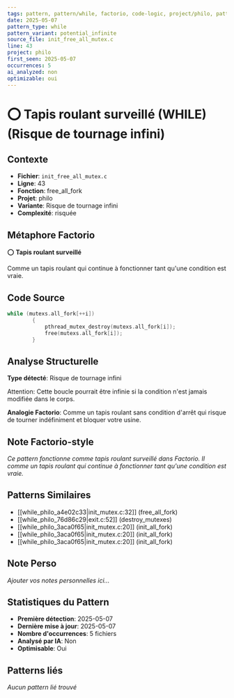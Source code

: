 ```yaml
---
tags: pattern, pattern/while, factorio, code-logic, project/philo, pattern/variant/potential_infinite
date: 2025-05-07
pattern_type: while
pattern_variant: potential_infinite
source_file: init_free_all_mutex.c
line: 43
project: philo
first_seen: 2025-05-07
occurrences: 5
ai_analyzed: non
optimizable: oui
---
```


# ⭕ Tapis roulant surveillé (WHILE) (Risque de tournage infini)

## Contexte
- **Fichier**: `init_free_all_mutex.c`
- **Ligne**: 43
- **Fonction**: free_all_fork
- **Projet**: philo
- **Variante**: Risque de tournage infini
- **Complexité**: risquée

## Métaphore Factorio
⭕ **Tapis roulant surveillé**

Comme un tapis roulant qui continue à fonctionner tant qu'une condition est vraie.

## Code Source
```c
while (mutexs.all_fork[++i])
		{
			pthread_mutex_destroy(mutexs.all_fork[i]);
			free(mutexs.all_fork[i]);
		}
```

## Analyse Structurelle
**Type détecté**: Risque de tournage infini

Attention: Cette boucle pourrait être infinie si la condition n'est jamais modifiée dans le corps.

**Analogie Factorio**:
Comme un tapis roulant sans condition d'arrêt qui risque de tourner indéfiniment et bloquer votre usine.

## Note Factorio-style
*Ce pattern fonctionne comme tapis roulant surveillé dans Factorio. Il comme un tapis roulant qui continue à fonctionner tant qu'une condition est vraie.*

## Patterns Similaires
- [[while_philo_a4e02c33|init_mutex.c:32]] (free_all_fork)
- [[while_philo_76d86c29|exit.c:52]] (destroy_mutexes)
- [[while_philo_3aca0f65|init_mutex.c:20]] (init_all_fork)
- [[while_philo_3aca0f65|init_mutex.c:20]] (init_all_fork)
- [[while_philo_3aca0f65|init_mutex.c:20]] (init_all_fork)

## Note Perso
*Ajouter vos notes personnelles ici...*

## Statistiques du Pattern
- **Première détection**: 2025-05-07
- **Dernière mise à jour**: 2025-05-07
- **Nombre d'occurrences**: 5 fichiers
- **Analysé par IA**: Non
- **Optimisable**: Oui

## Patterns liés
*Aucun pattern lié trouvé*
